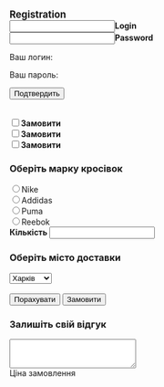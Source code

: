 <html>
<head>
<meta http-equiv="Content-Type" content="text/html; charset=windows-1251"/>
 <link rel="stylesheet" media="screen,projection,tv" href="//support.cdn.mozilla.net/static/css/common-min.css?build=f7d846f" />
<title>Форма</title>
</head>
<body bgcolor="">
<script type="text/javascript">
function poschitat(){
var marka_tovara=1;
if (document.forms[0].marka[0].checked==true)
 {
 marka_tovara=0;
 price=100;
 }
if (document.forms[0].marka[1].checked==true)
{
marka_tovara=1;
price=200;
}
if (document.forms[0].marka[2].checked==true)
{
marka_tovara=2;
price=300;
}
if (document.forms[0].marka[3].checked==true)
{
marka_tovara=3;
price=400;
}

var text="Ціна замовлення="+price;
var price = document.body.getElementsByClassName("price")[0];
price.innerHTML=text;
}
</script>
<p>
<form method="GET" action="login.php" enctype="multipart/form-data" name="login">
<BR><B><Big>Registration</Big></B></BR>
<input type="text" name="login" size="20"maxlength="30"><B>Login</B><BR>
<input type="password" name="password"><B>Password</B><BR>


<? php
$login=$_REQUEST['login'];
$password=$_REQUEST['password'];
if (($login=="Admin")&&($password=="111"))
{echo "Привет, $login";
}
else
{echo "Пошел вон!"
}
?>
<p>Ваш логин: <?php echo htmlspecialchars($_POST['login']); ?>
 <p>Ваш пароль:  <?php echo (int)$_POST['password']; ?> 
<p><input type="submit" value="Подтвердить"  /></p>




<br><input type="checkbox"><B>Замовити</B>
<br><input type="checkbox"><B>Замовити</B>
<br><input type="checkbox"><B>Замовити</B>
<H3>Оберіть марку кросівок</H3>
<input type="radio" name="marka" value="Nike">Nike<Br> 
<input type="radio" name="marka" value="Addidas">Addidas<Br>
<input type="radio" name="marka" value="Puma">Puma<Br>
<input type="radio" name="marka" value="Reebok">Reebok<Br>
<B>Кількість</B> <input type="text" name="login" size="20"maxlength="30"><BR>
</p> 
<H3>Оберіть місто доставки</H3>
<select name="region">
<option value="1" selected>Київ</option>
<option value="2" selected>Донецьк</option>
<option value="3" selected>Львів</option>
<option value="4" selected>Чернігів</option>
<option value="5" selected>Одеса</option>
<option value="6" selected>Харків</option></select>
<br><br><input type="button" value="Порахувати" onclick="poschitat()">
<input type="button" value="Замовити">
<H3>Залишіть свій відгук</H3>
<textarea name="vidguk" cols="25" rows="3"> </textarea>
<div class="price">Ціна замовлення</div>
</form>
</body>
</html>
